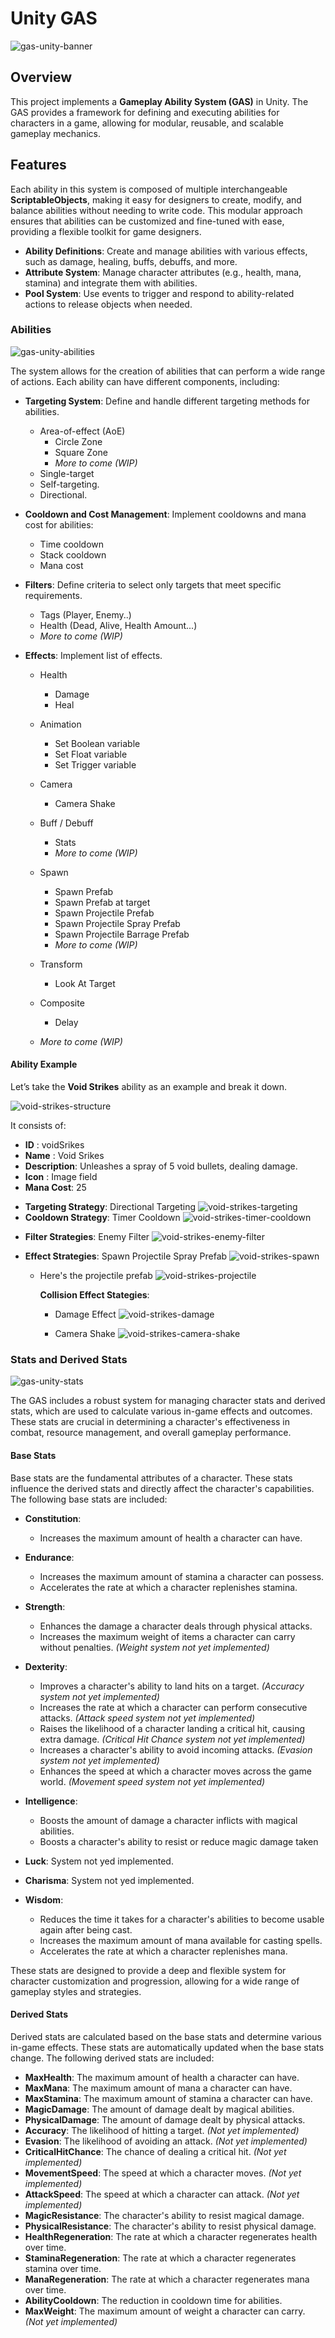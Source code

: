 # Unity GAS

![gas-unity-banner](README/Assets/gas-unity-banner.png)

## Overview

This project implements a **Gameplay Ability System (GAS)** in Unity. The GAS provides a framework for defining and executing abilities for characters in a game, allowing for modular, reusable, and scalable gameplay mechanics.

## Features

Each ability in this system is composed of multiple interchangeable **ScriptableObjects**, making it easy for designers to create, modify, and balance abilities without needing to write code. This modular approach ensures that abilities can be customized and fine-tuned with ease, providing a flexible toolkit for game designers.

- **Ability Definitions**: Create and manage abilities with various effects, such as damage, healing, buffs, debuffs, and more.
- **Attribute System**: Manage character attributes (e.g., health, mana, stamina) and integrate them with abilities.
- **Pool System**: Use events to trigger and respond to ability-related actions to release objects when needed.

### Abilities

![gas-unity-abilities](README/Assets/gas-unity-abilities.gif)

The system allows for the creation of abilities that can perform a wide range of actions. Each ability can have different components, including:

- **Targeting System**: Define and handle different targeting methods for abilities.

  - Area-of-effect (AoE)
    - Circle Zone
    - Square Zone
    - _More to come (WIP)_
  - Single-target
  - Self-targeting.
  - Directional.

- **Cooldown and Cost Management**: Implement cooldowns and mana cost for abilities:

  - Time cooldown
  - Stack cooldown
  - Mana cost

- **Filters**: Define criteria to select only targets that meet specific requirements.

  - Tags (Player, Enemy..)
  - Health (Dead, Alive, Health Amount...)
  - _More to come (WIP)_

- **Effects**: Implement list of effects.

  - Health
    - Damage
    - Heal
  - Animation
    - Set Boolean variable
    - Set Float variable
    - Set Trigger variable
  - Camera
    - Camera Shake
  - Buff / Debuff
    - Stats
    - _More to come (WIP)_
  - Spawn
    - Spawn Prefab
    - Spawn Prefab at target
    - Spawn Projectile Prefab
    - Spawn Projectile Spray Prefab
    - Spawn Projectile Barrage Prefab
    - _More to come (WIP)_
  - Transform
    - Look At Target
  - Composite

    - Delay

  - _More to come (WIP)_

#### Ability Example

Let’s take the **Void Strikes** ability as an example and break it down.

![void-strikes-structure](README/Assets/Ability/void-strikes-structure.png)

It consists of:

- **ID** : voidSrikes
- **Name** : Void Srikes
- **Description**: Unleashes a spray of 5 void bullets, dealing damage.
- **Icon** : Image field
- **Mana Cost**: 25

* **Targeting Strategy**: Directional Targeting
  ![void-strikes-targeting](README/Assets/Ability/void-strikes-targeting.png)
* **Cooldown Strategy**: Timer Cooldown
  ![void-strikes-timer-cooldown](README/Assets/Ability/void-strikes-timer-cooldown.png)

- **Filter Strategies**: Enemy Filter
  ![void-strikes-enemy-filter](README/Assets/Ability/void-strikes-enemy-filter.png)
- **Effect Strategies**: Spawn Projectile Spray Prefab
  ![void-strikes-spawn](README/Assets/Ability/void-strikes-spawn.png)

  - Here's the projectile prefab
    ![void-strikes-projectile](README/Assets/Ability/void-strikes-projectile.png)

    **Collision Effect Stategies**:

    - Damage Effect
      ![void-strikes-damage](README/Assets/Ability/void-strikes-damage.png)

    - Camera Shake
      ![void-strikes-camera-shake](README/Assets/Ability/void-strikes-camera-shake.png)

### Stats and Derived Stats

![gas-unity-stats](README/Assets/gas-unity-stats.gif)

The GAS includes a robust system for managing character stats and derived stats, which are used to calculate various in-game effects and outcomes. These stats are crucial in determining a character's effectiveness in combat, resource management, and overall gameplay performance.

#### Base Stats

Base stats are the fundamental attributes of a character. These stats influence the derived stats and directly affect the character's capabilities. The following base stats are included:

- **Constitution**:
  - Increases the maximum amount of health a character can have.
- **Endurance**:
  - Increases the maximum amount of stamina a character can possess.
  - Accelerates the rate at which a character replenishes stamina.
- **Strength**:

  - Enhances the damage a character deals through physical attacks.
  - Increases the maximum weight of items a character can carry without penalties. _(Weight system not yet implemented)_

- **Dexterity**:
  - Improves a character's ability to land hits on a target. _(Accuracy system not yet implemented)_
  - Increases the rate at which a character can perform consecutive attacks. _(Attack speed system not yet implemented)_
  - Raises the likelihood of a character landing a critical hit, causing extra damage. _(Critical Hit Chance system not yet implemented)_
  - Increases a character's ability to avoid incoming attacks. _(Evasion system not yet implemented)_
  - Enhances the speed at which a character moves across the game world. _(Movement speed system not yet implemented)_
- **Intelligence**:
  - Boosts the amount of damage a character inflicts with magical abilities.
  - Boosts a character's ability to resist or reduce magic damage taken
- **Luck**: System not yed implemented.
- **Charisma**: System not yed implemented.
- **Wisdom**:
  - Reduces the time it takes for a character's abilities to become usable again after being cast.
  - Increases the maximum amount of mana available for casting spells.
  - Accelerates the rate at which a character replenishes mana.

These stats are designed to provide a deep and flexible system for character customization and progression, allowing for a wide range of gameplay styles and strategies.

#### Derived Stats

Derived stats are calculated based on the base stats and determine various in-game effects. These stats are automatically updated when the base stats change. The following derived stats are included:

- **MaxHealth**: The maximum amount of health a character can have.
- **MaxMana**: The maximum amount of mana a character can have.
- **MaxStamina**: The maximum amount of stamina a character can have.
- **MagicDamage**: The amount of damage dealt by magical abilities.
- **PhysicalDamage**: The amount of damage dealt by physical attacks.
- **Accuracy**: The likelihood of hitting a target. _(Not yet implemented)_
- **Evasion**: The likelihood of avoiding an attack. _(Not yet implemented)_
- **CriticalHitChance**: The chance of dealing a critical hit. _(Not yet implemented)_
- **MovementSpeed**: The speed at which a character moves. _(Not yet implemented)_
- **AttackSpeed**: The speed at which a character can attack. _(Not yet implemented)_
- **MagicResistance**: The character's ability to resist magical damage.
- **PhysicalResistance**: The character's ability to resist physical damage.
- **HealthRegeneration**: The rate at which a character regenerates health over time.
- **StaminaRegeneration**: The rate at which a character regenerates stamina over time.
- **ManaRegeneration**: The rate at which a character regenerates mana over time.
- **AbilityCooldown**: The reduction in cooldown time for abilities.
- **MaxWeight**: The maximum amount of weight a character can carry. _(Not yet implemented)_
